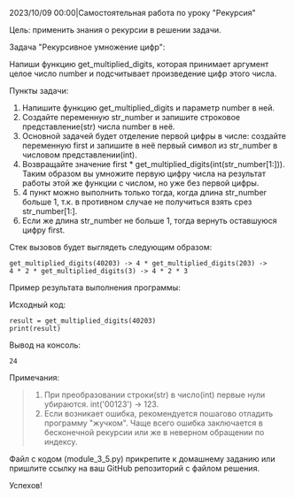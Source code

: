 2023/10/09 00:00|Самостоятельная работа по уроку "Рекурсия"

Цель: применить знания о рекурсии в решении задачи.

Задача "Рекурсивное умножение цифр":

Напиши функцию get_multiplied_digits, которая принимает аргумент целое
число number и подсчитывает произведение цифр этого числа.

Пункты задачи:
1. Напишите функцию get_multiplied_digits и параметр number в ней.
2. Создайте переменную str_number и запишите строковое
   представление(str) числа number в неё.
3. Основной задачей будет отделение первой цифры в числе: создайте
   переменную first и запишите в неё первый символ из str_number в
   числовом представлении(int).
4. Возвращайте значение first *
   get_multiplied_digits(int(str_number[1:])). Таким образом вы
   умножите первую цифру числа на результат работы этой же функции с
   числом, но уже без первой цифры.
5. 4 пункт можно выполнить только тогда, когда длина str_number больше
   1, т.к. в противном случае не получиться взять срез str_number[1:].
6. Если же длина str_number не больше 1, тогда вернуть оставшуюся
   цифру first.

Стек вызовов будет выглядеть следующим образом:
```
get_multiplied_digits(40203) -> 4 * get_multiplied_digits(203) ->
4 * 2 * get_multiplied_digits(3) -> 4 * 2 * 3
```

Пример результата выполнения программы:

Исходный код:
```
result = get_multiplied_digits(40203)
print(result)
```

Вывод на консоль:
```
24
```

Примечания:
> 1. При преобразовании строки(str) в число(int) первые нули убираются.
   int('00123') -> 123.
> 2. Если возникает ошибка, рекомендуется пошагово отладить программу
   "жучком". Чаще всего ошибка заключается в бесконечной рекурсии или
   же в неверном обращении по индексу.

Файл с кодом (module_3_5.py) прикрепите к домашнему заданию или пришлите
ссылку на ваш GitHub репозиторий с файлом решения.

Успехов!
